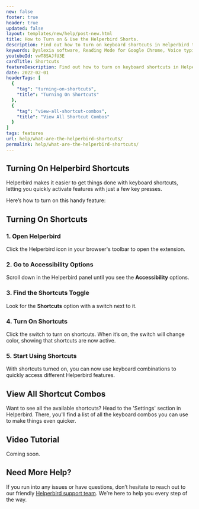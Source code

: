 ```yaml
---
new: false
footer: true
header: true
updated: false
layout: templates/new/help/post-new.html
title: How to Turn on & Use the Helperbird Shorts.
description: Find out how to turn on keyboard shortcuts in Helperbird to make things faster and easier. Plus, see where you can find all the shortcut combos for your favorite features
keywords: Dyslexia software, Reading Mode for Google Chrome, Voice typing for chrome, Text to speech for chrome,  text reader, Immersive Reader, dyslexia fonts, accessibility software, dyslexia software, Helperbird for Edge, Helperbird for Firefox, Helperbird for Chrome, Opendyslexic for Chrome, OpenDyslexic
youtubeId: vwT8SAJfU3E
cardTitle: Shortcuts
featureDescription: Find out how to turn on keyboard shortcuts in Helperbird to make things faster and easier. Plus, see where you can find all the shortcut combos for your favorite features
date: 2022-02-01
headerTags: [
  {
    "tag": "turning-on-shortcuts",
    "title": "Turning On Shortcuts"
  },
  {
    "tag": "view-all-shortcut-combos",
    "title": "View All Shortcut Combos"
  }
]
tags: features
url: help/what-are-the-helperbird-shortcuts/
permalink: help/what-are-the-helperbird-shortcuts/
---
```


## Turning On Helperbird Shortcuts

Helperbird makes it easier to get things done with keyboard shortcuts, letting you quickly activate features with just a few key presses. 

Here’s how to turn on this handy feature:

## Turning On Shortcuts

### 1. Open Helperbird

Click the Helperbird icon in your browser's toolbar to open the extension.

### 2. Go to Accessibility Options

Scroll down in the Helperbird panel until you see the **Accessibility** options.

### 3. Find the Shortcuts Toggle

Look for the **Shortcuts** option with a switch next to it.

### 4. Turn On Shortcuts

Click the switch to turn on shortcuts. When it’s on, the switch will change color, showing that shortcuts are now active.

### 5. Start Using Shortcuts

With shortcuts turned on, you can now use keyboard combinations to quickly access different Helperbird features.

## View All Shortcut Combos

Want to see all the available shortcuts? Head to the 'Settings' section in Helperbird. There, you'll find a list of all the keyboard combos you can use to make things even quicker.

## Video Tutorial

Coming soon.

## Need More Help?

If you run into any issues or have questions, don’t hesitate to reach out to our friendly [Helperbird support team](/support). We’re here to help you every step of the way.
